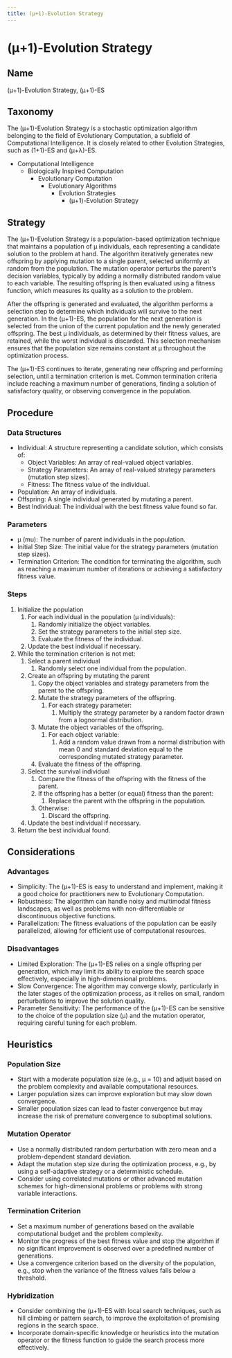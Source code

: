 ```yaml
---
title: (μ+1)-Evolution Strategy
---
```

# (μ+1)-Evolution Strategy

## Name

(μ+1)-Evolution Strategy, (μ+1)-ES

## Taxonomy

The (μ+1)-Evolution Strategy is a stochastic optimization algorithm belonging to the field of Evolutionary Computation, a subfield of Computational Intelligence. It is closely related to other Evolution Strategies, such as (1+1)-ES and (μ+λ)-ES.

- Computational Intelligence
  - Biologically Inspired Computation
    - Evolutionary Computation
      - Evolutionary Algorithms
        - Evolution Strategies
          - (μ+1)-Evolution Strategy

## Strategy

The (μ+1)-Evolution Strategy is a population-based optimization technique that maintains a population of μ individuals, each representing a candidate solution to the problem at hand. The algorithm iteratively generates new offspring by applying mutation to a single parent, selected uniformly at random from the population. The mutation operator perturbs the parent's decision variables, typically by adding a normally distributed random value to each variable. The resulting offspring is then evaluated using a fitness function, which measures its quality as a solution to the problem.

After the offspring is generated and evaluated, the algorithm performs a selection step to determine which individuals will survive to the next generation. In the (μ+1)-ES, the population for the next generation is selected from the union of the current population and the newly generated offspring. The best μ individuals, as determined by their fitness values, are retained, while the worst individual is discarded. This selection mechanism ensures that the population size remains constant at μ throughout the optimization process.

The (μ+1)-ES continues to iterate, generating new offspring and performing selection, until a termination criterion is met. Common termination criteria include reaching a maximum number of generations, finding a solution of satisfactory quality, or observing convergence in the population.

## Procedure
### Data Structures
- Individual: A structure representing a candidate solution, which consists of:
  - Object Variables: An array of real-valued object variables.
  - Strategy Parameters: An array of real-valued strategy parameters (mutation step sizes).
  - Fitness: The fitness value of the individual.
- Population: An array of individuals.
- Offspring: A single individual generated by mutating a parent.
- Best Individual: The individual with the best fitness value found so far.

### Parameters
- μ (mu): The number of parent individuals in the population.
- Initial Step Size: The initial value for the strategy parameters (mutation step sizes).
- Termination Criterion: The condition for terminating the algorithm, such as reaching a maximum number of iterations or achieving a satisfactory fitness value.

### Steps
1. Initialize the population
   1. For each individual in the population (μ individuals):
      1. Randomly initialize the object variables.
      2. Set the strategy parameters to the initial step size.
      3. Evaluate the fitness of the individual.
   2. Update the best individual if necessary.
2. While the termination criterion is not met:
   1. Select a parent individual
      1. Randomly select one individual from the population.
   2. Create an offspring by mutating the parent
      1. Copy the object variables and strategy parameters from the parent to the offspring.
      2. Mutate the strategy parameters of the offspring.
         1. For each strategy parameter:
            1. Multiply the strategy parameter by a random factor drawn from a lognormal distribution.
      3. Mutate the object variables of the offspring.
         1. For each object variable:
            1. Add a random value drawn from a normal distribution with mean 0 and standard deviation equal to the corresponding mutated strategy parameter.
      4. Evaluate the fitness of the offspring.
   3. Select the survival individual
      1. Compare the fitness of the offspring with the fitness of the parent.
      2. If the offspring has a better (or equal) fitness than the parent:
         1. Replace the parent with the offspring in the population.
      3. Otherwise:
         1. Discard the offspring.
   4. Update the best individual if necessary.
3. Return the best individual found.


## Considerations

### Advantages
- Simplicity: The (μ+1)-ES is easy to understand and implement, making it a good choice for practitioners new to Evolutionary Computation.
- Robustness: The algorithm can handle noisy and multimodal fitness landscapes, as well as problems with non-differentiable or discontinuous objective functions.
- Parallelization: The fitness evaluations of the population can be easily parallelized, allowing for efficient use of computational resources.

### Disadvantages
- Limited Exploration: The (μ+1)-ES relies on a single offspring per generation, which may limit its ability to explore the search space effectively, especially in high-dimensional problems.
- Slow Convergence: The algorithm may converge slowly, particularly in the later stages of the optimization process, as it relies on small, random perturbations to improve the solution quality.
- Parameter Sensitivity: The performance of the (μ+1)-ES can be sensitive to the choice of the population size (μ) and the mutation operator, requiring careful tuning for each problem.

## Heuristics

### Population Size
- Start with a moderate population size (e.g., μ = 10) and adjust based on the problem complexity and available computational resources.
- Larger population sizes can improve exploration but may slow down convergence.
- Smaller population sizes can lead to faster convergence but may increase the risk of premature convergence to suboptimal solutions.

### Mutation Operator
- Use a normally distributed random perturbation with zero mean and a problem-dependent standard deviation.
- Adapt the mutation step size during the optimization process, e.g., by using a self-adaptive strategy or a deterministic schedule.
- Consider using correlated mutations or other advanced mutation schemes for high-dimensional problems or problems with strong variable interactions.

### Termination Criterion
- Set a maximum number of generations based on the available computational budget and the problem complexity.
- Monitor the progress of the best fitness value and stop the algorithm if no significant improvement is observed over a predefined number of generations.
- Use a convergence criterion based on the diversity of the population, e.g., stop when the variance of the fitness values falls below a threshold.

### Hybridization
- Consider combining the (μ+1)-ES with local search techniques, such as hill climbing or pattern search, to improve the exploitation of promising regions in the search space.
- Incorporate domain-specific knowledge or heuristics into the mutation operator or the fitness function to guide the search process more effectively.
